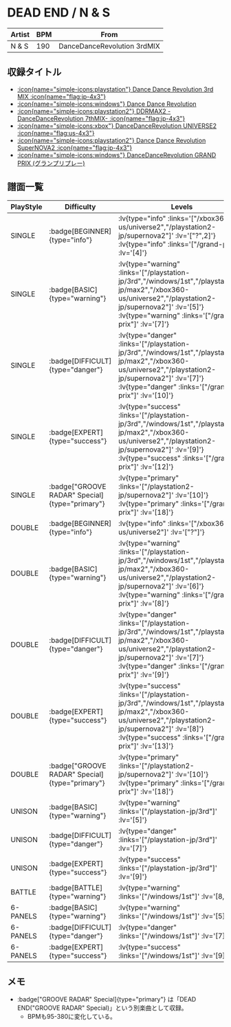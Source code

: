 # DEAD END / N & S

|Artist|BPM|From|
|------|---|----|
|N & S|190|DanceDanceRevolution 3rdMIX|

## 収録タイトル

- [ :icon{name="simple-icons:playstation"} Dance Dance Revolution 3rd MIX :icon{name="flag:jp-4x3"} ](/playstation-jp/3rd)
- [ :icon{name="simple-icons:windows"} Dance Dance Revolution](/windows/1st)
- [ :icon{name="simple-icons:playstation2"} DDRMAX2 -DanceDanceRevolution 7thMIX- :icon{name="flag:jp-4x3"} ](/playstation2-jp/max2)
- [ :icon{name="simple-icons:xbox"} DanceDanceRevolution UNIVERSE2 :icon{name="flag:us-4x3"} ](/xbox360-us/universe2)
- [ :icon{name="simple-icons:playstation2"} Dance Dance Revolution SuperNOVA2 :icon{name="flag:jp-4x3"} ](/playstation2-jp/supernova2)
- [ :icon{name="simple-icons:windows"} DanceDanceRevolution GRAND PRIX (グランプリプレー)](/grand-prix)

## 譜面一覧

|PlayStyle|Difficulty|Levels|Notes|Movie|
|---------|----------|------|-----|-----|
|SINGLE| :badge[BEGINNER]{type="info"} | :lv{type="info" :links='["/xbox360-us/universe2","/playstation2-jp/supernova2"]' :lv='["?",2]'}  :lv{type="info" :links='["/grand-prix"]' :lv='[4]'} |115/0||
|SINGLE| :badge[BASIC]{type="warning"} | :lv{type="warning" :links='["/playstation-jp/3rd","/windows/1st","/playstation2-jp/max2","/xbox360-us/universe2","/playstation2-jp/supernova2"]' :lv='[5]'}  :lv{type="warning" :links='["/grand-prix"]' :lv='[7]'} |216/0||
|SINGLE| :badge[DIFFICULT]{type="danger"} | :lv{type="danger" :links='["/playstation-jp/3rd","/windows/1st","/playstation2-jp/max2","/xbox360-us/universe2","/playstation2-jp/supernova2"]' :lv='[7]'}  :lv{type="danger" :links='["/grand-prix"]' :lv='[10]'} |337/0||
|SINGLE| :badge[EXPERT]{type="success"} | :lv{type="success" :links='["/playstation-jp/3rd","/windows/1st","/playstation2-jp/max2","/xbox360-us/universe2","/playstation2-jp/supernova2"]' :lv='[9]'}  :lv{type="success" :links='["/grand-prix"]' :lv='[12]'} |410/0||
|SINGLE| :badge["GROOVE RADAR" Special]{type="primary"} | :lv{type="primary" :links='["/playstation2-jp/supernova2"]' :lv='[10]'}  :lv{type="primary" :links='["/grand-prix"]' :lv='[18]'} |479/75||
|DOUBLE| :badge[BEGINNER]{type="info"} | :lv{type="info" :links='["/xbox360-us/universe2"]' :lv='["?"]'} |||
|DOUBLE| :badge[BASIC]{type="warning"} | :lv{type="warning" :links='["/playstation-jp/3rd","/windows/1st","/playstation2-jp/max2","/xbox360-us/universe2","/playstation2-jp/supernova2"]' :lv='[6]'}  :lv{type="warning" :links='["/grand-prix"]' :lv='[8]'} |274/0||
|DOUBLE| :badge[DIFFICULT]{type="danger"} | :lv{type="danger" :links='["/playstation-jp/3rd","/windows/1st","/playstation2-jp/max2","/xbox360-us/universe2","/playstation2-jp/supernova2"]' :lv='[7]'}  :lv{type="danger" :links='["/grand-prix"]' :lv='[9]'} |298/0||
|DOUBLE| :badge[EXPERT]{type="success"} | :lv{type="success" :links='["/playstation-jp/3rd","/windows/1st","/playstation2-jp/max2","/xbox360-us/universe2","/playstation2-jp/supernova2"]' :lv='[8]'}  :lv{type="success" :links='["/grand-prix"]' :lv='[13]'} |455/0||
|DOUBLE| :badge["GROOVE RADAR" Special]{type="primary"} | :lv{type="primary" :links='["/playstation2-jp/supernova2"]' :lv='[10]'}  :lv{type="primary" :links='["/grand-prix"]' :lv='[18]'} |455/75||
|UNISON| :badge[BASIC]{type="warning"} | :lv{type="warning" :links='["/playstation-jp/3rd"]' :lv='[5]'} |||
|UNISON| :badge[DIFFICULT]{type="danger"} | :lv{type="danger" :links='["/playstation-jp/3rd"]' :lv='[7]'} |||
|UNISON| :badge[EXPERT]{type="success"} | :lv{type="success" :links='["/playstation-jp/3rd"]' :lv='[9]'} |||
|BATTLE| :badge[BATTLE]{type="warning"} | :lv{type="warning" :links='["/windows/1st"]' :lv='[8,4]'} |||
|6-PANELS| :badge[BASIC]{type="warning"} | :lv{type="warning" :links='["/windows/1st"]' :lv='[5]'} |217/0||
|6-PANELS| :badge[DIFFICULT]{type="danger"} | :lv{type="danger" :links='["/windows/1st"]' :lv='[7]'} |338/0||
|6-PANELS| :badge[EXPERT]{type="success"} | :lv{type="success" :links='["/windows/1st"]' :lv='[9]'} |410/0||

## メモ

- :badge["GROOVE RADAR" Special]{type="primary"} は「DEAD END("GROOVE RADAR" Special)」という別楽曲として収録。
  - BPMも95-380に変化している。
